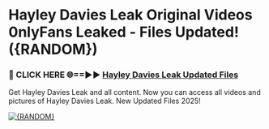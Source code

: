 # Hayley Davies Leak Original Videos 0nlyFans Leaked - Files Updated! ({RANDOM})

<h3>🔴 CLICK HERE 🌐==►► <a href="https://betterlinks.top/A2PfLJ" rel="nofollow">Hayley Davies Leak Updated Files</a></h3>

Get Hayley Davies Leak and all content. Now you can access all videos and pictures of Hayley Davies Leak. New Updated Files 2025!

[![{RANDOM}](https://i.imgur.com/ppqm5kG.gif)](https://betterlinks.top/A2PfLJ)